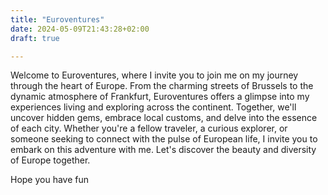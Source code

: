 ```yaml
---
title: "Euroventures"
date: 2024-05-09T21:43:28+02:00
draft: true

---
```


Welcome to Euroventures, where I invite you to join me on my journey through the heart of Europe. From the charming streets of Brussels to the dynamic atmosphere of Frankfurt, Euroventures offers a glimpse into my experiences living and exploring across the continent. Together, we'll uncover hidden gems, embrace local customs, and delve into the essence of each city. Whether you're a fellow traveler, a curious explorer, or someone seeking to connect with the pulse of European life, I invite you to embark on this adventure with me. Let's discover the beauty and diversity of Europe together.

Hope you have fun
